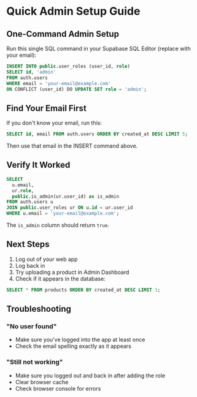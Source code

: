 # Quick Admin Setup Guide

## One-Command Admin Setup

Run this single SQL command in your Supabase SQL Editor (replace with your email):

```sql
INSERT INTO public.user_roles (user_id, role)
SELECT id, 'admin' 
FROM auth.users 
WHERE email = 'your-email@example.com'
ON CONFLICT (user_id) DO UPDATE SET role = 'admin';
```

## Find Your Email First

If you don't know your email, run this:

```sql
SELECT id, email FROM auth.users ORDER BY created_at DESC LIMIT 5;
```

Then use that email in the INSERT command above.

## Verify It Worked

```sql
SELECT 
  u.email,
  ur.role,
  public.is_admin(ur.user_id) as is_admin
FROM auth.users u
JOIN public.user_roles ur ON u.id = ur.user_id
WHERE u.email = 'your-email@example.com';
```

The `is_admin` column should return `true`.

## Next Steps

1. Log out of your web app
2. Log back in
3. Try uploading a product in Admin Dashboard
4. Check if it appears in the database:

```sql
SELECT * FROM products ORDER BY created_at DESC LIMIT 1;
```

## Troubleshooting

### "No user found"
- Make sure you've logged into the app at least once
- Check the email spelling exactly as it appears

### "Still not working"
- Make sure you logged out and back in after adding the role
- Clear browser cache
- Check browser console for errors


